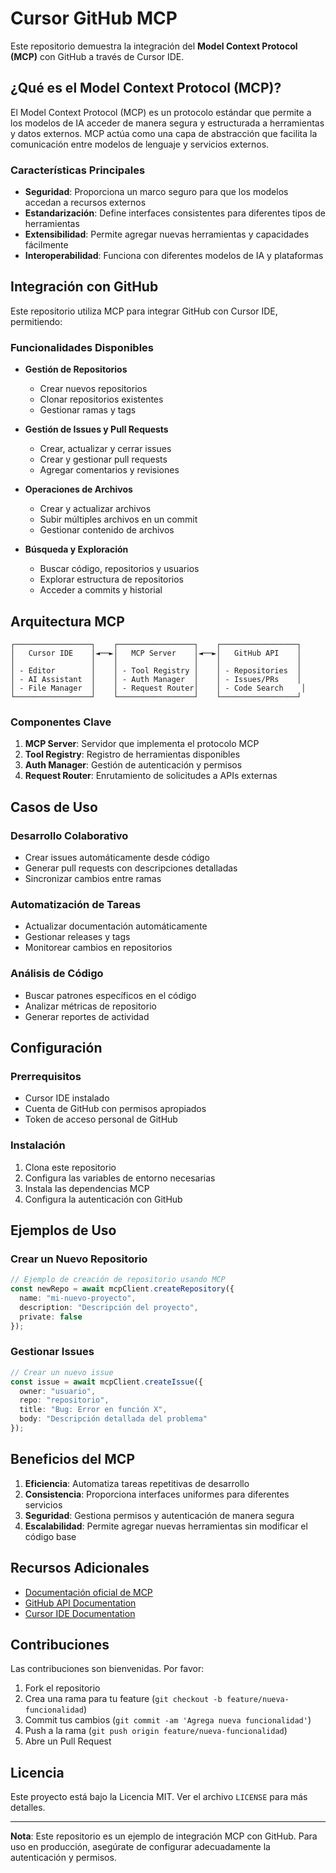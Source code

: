 # Cursor GitHub MCP

Este repositorio demuestra la integración del **Model Context Protocol (MCP)** con GitHub a través de Cursor IDE.

## ¿Qué es el Model Context Protocol (MCP)?

El Model Context Protocol (MCP) es un protocolo estándar que permite a los modelos de IA acceder de manera segura y estructurada a herramientas y datos externos. MCP actúa como una capa de abstracción que facilita la comunicación entre modelos de lenguaje y servicios externos.

### Características Principales

- **Seguridad**: Proporciona un marco seguro para que los modelos accedan a recursos externos
- **Estandarización**: Define interfaces consistentes para diferentes tipos de herramientas
- **Extensibilidad**: Permite agregar nuevas herramientas y capacidades fácilmente
- **Interoperabilidad**: Funciona con diferentes modelos de IA y plataformas

## Integración con GitHub

Este repositorio utiliza MCP para integrar GitHub con Cursor IDE, permitiendo:

### Funcionalidades Disponibles

- **Gestión de Repositorios**
  - Crear nuevos repositorios
  - Clonar repositorios existentes
  - Gestionar ramas y tags

- **Gestión de Issues y Pull Requests**
  - Crear, actualizar y cerrar issues
  - Crear y gestionar pull requests
  - Agregar comentarios y revisiones

- **Operaciones de Archivos**
  - Crear y actualizar archivos
  - Subir múltiples archivos en un commit
  - Gestionar contenido de archivos

- **Búsqueda y Exploración**
  - Buscar código, repositorios y usuarios
  - Explorar estructura de repositorios
  - Acceder a commits y historial

## Arquitectura MCP

```
┌─────────────────┐    ┌─────────────────┐    ┌─────────────────┐
│   Cursor IDE    │◄──►│   MCP Server    │◄──►│   GitHub API    │
│                 │    │                 │    │                 │
│ - Editor        │    │ - Tool Registry │    │ - Repositories  │
│ - AI Assistant  │    │ - Auth Manager  │    │ - Issues/PRs    │
│ - File Manager  │    │ - Request Router│    │ - Code Search    │
└─────────────────┘    └─────────────────┘    └─────────────────┘
```

### Componentes Clave

1. **MCP Server**: Servidor que implementa el protocolo MCP
2. **Tool Registry**: Registro de herramientas disponibles
3. **Auth Manager**: Gestión de autenticación y permisos
4. **Request Router**: Enrutamiento de solicitudes a APIs externas

## Casos de Uso

### Desarrollo Colaborativo
- Crear issues automáticamente desde código
- Generar pull requests con descripciones detalladas
- Sincronizar cambios entre ramas

### Automatización de Tareas
- Actualizar documentación automáticamente
- Gestionar releases y tags
- Monitorear cambios en repositorios

### Análisis de Código
- Buscar patrones específicos en el código
- Analizar métricas de repositorio
- Generar reportes de actividad

## Configuración

### Prerrequisitos
- Cursor IDE instalado
- Cuenta de GitHub con permisos apropiados
- Token de acceso personal de GitHub

### Instalación
1. Clona este repositorio
2. Configura las variables de entorno necesarias
3. Instala las dependencias MCP
4. Configura la autenticación con GitHub

## Ejemplos de Uso

### Crear un Nuevo Repositorio
```typescript
// Ejemplo de creación de repositorio usando MCP
const newRepo = await mcpClient.createRepository({
  name: "mi-nuevo-proyecto",
  description: "Descripción del proyecto",
  private: false
});
```

### Gestionar Issues
```typescript
// Crear un nuevo issue
const issue = await mcpClient.createIssue({
  owner: "usuario",
  repo: "repositorio",
  title: "Bug: Error en función X",
  body: "Descripción detallada del problema"
});
```

## Beneficios del MCP

1. **Eficiencia**: Automatiza tareas repetitivas de desarrollo
2. **Consistencia**: Proporciona interfaces uniformes para diferentes servicios
3. **Seguridad**: Gestiona permisos y autenticación de manera segura
4. **Escalabilidad**: Permite agregar nuevas herramientas sin modificar el código base

## Recursos Adicionales

- [Documentación oficial de MCP](https://modelcontextprotocol.io/)
- [GitHub API Documentation](https://docs.github.com/en/rest)
- [Cursor IDE Documentation](https://cursor.sh/docs)

## Contribuciones

Las contribuciones son bienvenidas. Por favor:

1. Fork el repositorio
2. Crea una rama para tu feature (`git checkout -b feature/nueva-funcionalidad`)
3. Commit tus cambios (`git commit -am 'Agrega nueva funcionalidad'`)
4. Push a la rama (`git push origin feature/nueva-funcionalidad`)
5. Abre un Pull Request

## Licencia

Este proyecto está bajo la Licencia MIT. Ver el archivo `LICENSE` para más detalles.

---

**Nota**: Este repositorio es un ejemplo de integración MCP con GitHub. Para uso en producción, asegúrate de configurar adecuadamente la autenticación y permisos.